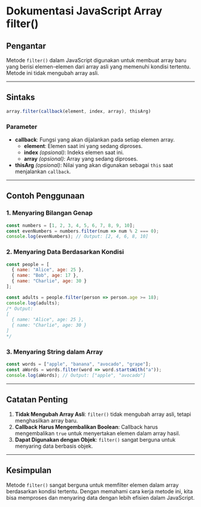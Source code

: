 # Dokumentasi JavaScript Array filter()

## Pengantar

Metode `filter()` dalam JavaScript digunakan untuk membuat array baru yang berisi elemen-elemen dari array asli yang memenuhi kondisi tertentu. Metode ini tidak mengubah array asli.

---

## Sintaks

```javascript
array.filter(callback(element, index, array), thisArg)
```

### Parameter
- **callback**: Fungsi yang akan dijalankan pada setiap elemen array.
  - **element**: Elemen saat ini yang sedang diproses.
  - **index** *(opsional)*: Indeks elemen saat ini.
  - **array** *(opsional)*: Array yang sedang diproses.
- **thisArg** *(opsional)*: Nilai yang akan digunakan sebagai `this` saat menjalankan `callback`.

---

## Contoh Penggunaan

### 1. Menyaring Bilangan Genap
```javascript
const numbers = [1, 2, 3, 4, 5, 6, 7, 8, 9, 10];
const evenNumbers = numbers.filter(num => num % 2 === 0);
console.log(evenNumbers); // Output: [2, 4, 6, 8, 10]
```

### 2. Menyaring Data Berdasarkan Kondisi
```javascript
const people = [
  { name: "Alice", age: 25 },
  { name: "Bob", age: 17 },
  { name: "Charlie", age: 30 }
];

const adults = people.filter(person => person.age >= 18);
console.log(adults);
/* Output:
[
  { name: "Alice", age: 25 },
  { name: "Charlie", age: 30 }
]
*/
```

### 3. Menyaring String dalam Array
```javascript
const words = ["apple", "banana", "avocado", "grape"];
const aWords = words.filter(word => word.startsWith("a"));
console.log(aWords); // Output: ["apple", "avocado"]
```

---

## Catatan Penting
1. **Tidak Mengubah Array Asli**: `filter()` tidak mengubah array asli, tetapi menghasilkan array baru.
2. **Callback Harus Mengembalikan Boolean**: Callback harus mengembalikan `true` untuk menyertakan elemen dalam array hasil.
3. **Dapat Digunakan dengan Objek**: `filter()` sangat berguna untuk menyaring data berbasis objek.

---

## Kesimpulan
Metode `filter()` sangat berguna untuk memfilter elemen dalam array berdasarkan kondisi tertentu. Dengan memahami cara kerja metode ini, kita bisa memproses dan menyaring data dengan lebih efisien dalam JavaScript.
